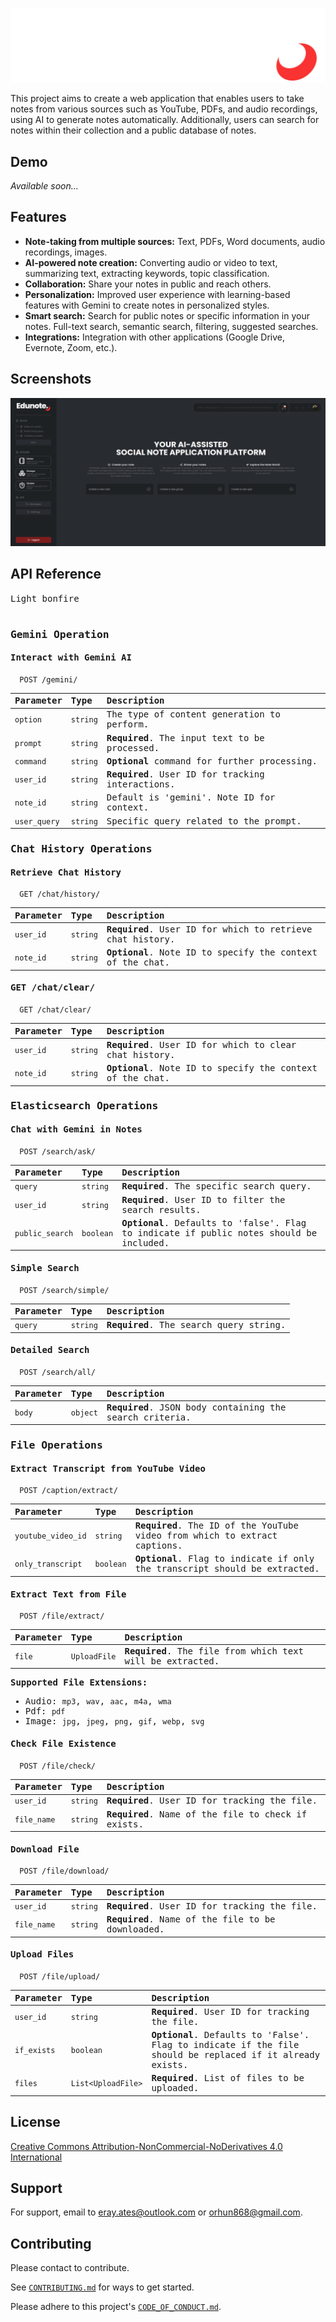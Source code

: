 
![Logo](app/public/assets/images/edunote-logo-light.png)

This project aims to create a web application that enables users to take notes from various sources such as YouTube, PDFs, and audio recordings, using AI to generate notes automatically. Additionally, users can search for notes within their collection and a public database of notes.

<!-- ## Badges

Add badges from somewhere like: [shields.io](https://shields.io/) -->

<!-- [![MIT License](https://img.shields.io/badge/License-MIT-green.svg)](https://choosealicense.com/licenses/mit/)
[![GPLv3 License](https://img.shields.io/badge/License-GPL%20v3-yellow.svg)](https://opensource.org/licenses/)
[![AGPL License](https://img.shields.io/badge/license-AGPL-blue.svg)](http://www.gnu.org/licenses/agpl-3.0) -->


## Demo

*Available soon...*


## Features

- **Note-taking from multiple sources:** Text, PDFs, Word documents, audio recordings, images.
- **AI-powered note creation:** Converting audio or video to text, summarizing text, extracting keywords, topic classification.
- **Collaboration:** Share your notes in public and reach others.
- **Personalization:** Improved user experience with learning-based features with Gemini to create notes in personalized styles.
- **Smart search:** Search for public notes or specific information in your notes. Full-text search, semantic search, filtering, suggested searches.
- **Integrations:** Integration with other applications (Google Drive, Evernote, Zoom, etc.).


## Screenshots

![App Screenshot](Docs/readme_ss_1.png)


## API Reference

<summary><samp> Light bonfire </samp></summary>
<samp>
<br>

### Gemini Operation

#### Interact with Gemini AI

```http
  POST /gemini/
```

| Parameter | Type     | Description                |
| :-------- | :------- | :------------------------- |
| `option	` | `string` | The type of content generation to perform. |
| `prompt` | `string` | **Required**. The input text to be processed. |
| `command` | `string` | **Optional** command for further processing. |
| `user_id` | `string` | **Required**. User ID for tracking interactions. |
| `note_id` | `string` | Default is 'gemini'. Note ID for context. |
| `user_query` | `string` | Specific query related to the prompt. |

### Chat History Operations

#### Retrieve Chat History

```http
  GET /chat/history/
```
| Parameter | Type     | Description                       |
| :-------- | :------- | :-------------------------------- |
| `user_id`      | `string` | **Required**. User ID for which to retrieve chat history. |
| `note_id`      | `string` | **Optional**. Note ID to specify the context of the chat. |

#### GET /chat/clear/

```http
  GET /chat/clear/
```

| Parameter | Type     | Description                       |
| :-------- | :------- | :-------------------------------- |
| `user_id`      | `string` | **Required**. User ID for which to clear chat history. |
| `note_id`      | `string` | **Optional**. Note ID to specify the context of the chat. |

### Elasticsearch Operations

#### Chat with Gemini in Notes

```http
  POST /search/ask/
```

| Parameter | Type     | Description                       |
| :-------- | :------- | :-------------------------------- |
| `query`      | `string` | **Required**. The specific search query. |
| `user_id`      | `string` | **Required**. User ID to filter the search results. |
| `public_search`      | `boolean` | **Optional**. Defaults to 'false'. Flag to indicate if public notes should be included. |

#### Simple Search

```http
  POST /search/simple/
```

| Parameter | Type     | Description                       |
| :-------- | :------- | :-------------------------------- |
| `query`      | `string` | **Required**. The search query string. |

#### Detailed Search

```http
  POST /search/all/
```

| Parameter | Type     | Description                       |
| :-------- | :------- | :-------------------------------- |
| `body`      | `object` | **Required**. JSON body containing the search criteria. |

### File Operations

#### Extract Transcript from YouTube Video

```http
  POST /caption/extract/
```

| Parameter | Type     | Description                       |
| :-------- | :------- | :-------------------------------- |
| `youtube_video_id`      | `string` | **Required**. The ID of the YouTube video from which to extract captions. |
| `only_transcript`      | `boolean` | **Optional**. Flag to indicate if only the transcript should be extracted. |

#### Extract Text from File

```http
  POST /file/extract/
```

| Parameter | Type     | Description                       |
| :-------- | :------- | :-------------------------------- |
| `file`      | `UploadFile` | **Required**. The file from which text will be extracted. |

**Supported File Extensions:**
- Audio: `mp3`, `wav`, `aac`, `m4a`, `wma`
- Pdf: `pdf`
- Image: `jpg`, `jpeg`, `png`, `gif`, `webp`, `svg`


#### Check File Existence

```http
  POST /file/check/
```

| Parameter | Type     | Description                       |
| :-------- | :------- | :-------------------------------- |
| `user_id`      | `string` | **Required**. User ID for tracking the file. |
| `file_name`      | `string` | **Required**. Name of the file to check if exists. |

#### Download File

```http
  POST /file/download/
```

| Parameter | Type     | Description                       |
| :-------- | :------- | :-------------------------------- |
| `user_id`      | `string` | **Required**. User ID for tracking the file. |
| `file_name`      | `string` | **Required**. Name of the file to be downloaded. |

#### Upload Files

```http
  POST /file/upload/
```

| Parameter | Type     | Description                       |
| :-------- | :------- | :-------------------------------- |
| `user_id`      | `string` | **Required**. User ID for tracking the file. |
| `if_exists`      | `boolean` | **Optional**. Defaults to 'False'. Flag to indicate if the file should be replaced if it already exists. |
| `files`      | `List<UploadFile>` | **Required**. List of files to be uploaded. |

</samp>


## License

[Creative Commons Attribution-NonCommercial-NoDerivatives 4.0 International](LICENSE)

<!-- ## Tech Stack

**Client:** React, Redux, TailwindCSS

**Server:** Node, Express -->

<!-- ## Links
[![portfolio](https://img.shields.io/badge/my_portfolio-000?style=for-the-badge&logo=ko-fi&logoColor=white)](https://katherineoelsner.com/)
[![linkedin](https://img.shields.io/badge/linkedin-0A66C2?style=for-the-badge&logo=linkedin&logoColor=white)](https://www.linkedin.com/)
[![twitter](https://img.shields.io/badge/twitter-1DA1F2?style=for-the-badge&logo=twitter&logoColor=white)](https://twitter.com/) -->


## Support

For support, email to [eray.ates@outlook.com](mailto:eray.ates@outlook.com) or [orhun868@gmail.com](mailto:orhun868@gmail.com).


## Contributing

Please contact to contribute.

See [`CONTRIBUTING.md`](.github/CONTRIBUTING.md) for ways to get started.

Please adhere to this project's [`CODE_OF_CONDUCT.md`](.github/CODE_OF_CONDUCT.md).

